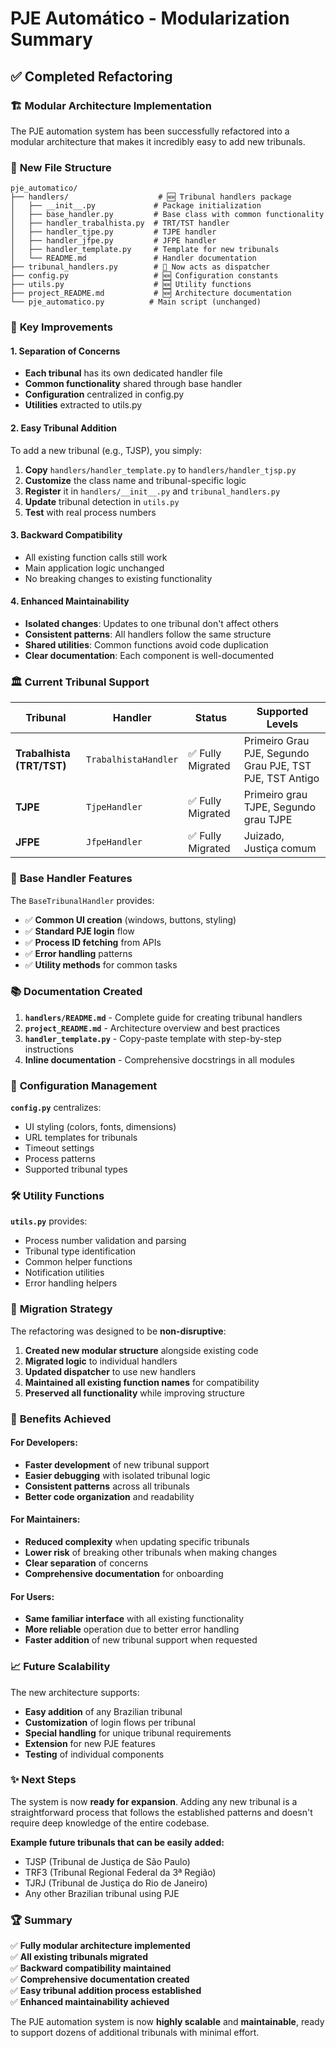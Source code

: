 # PJE Automático - Modularization Summary

## ✅ Completed Refactoring

### 🏗️ **Modular Architecture Implementation**

The PJE automation system has been successfully refactored into a modular architecture that makes it incredibly easy to add new tribunals.

### 📁 **New File Structure**

```
pje_automatico/
├── handlers/                    # 🆕 Tribunal handlers package
│   ├── __init__.py             # Package initialization
│   ├── base_handler.py         # Base class with common functionality
│   ├── handler_trabalhista.py  # TRT/TST handler
│   ├── handler_tjpe.py         # TJPE handler  
│   ├── handler_jfpe.py         # JFPE handler
│   ├── handler_template.py     # Template for new tribunals
│   └── README.md               # Handler documentation
├── tribunal_handlers.py        # 🔄 Now acts as dispatcher
├── config.py                   # 🆕 Configuration constants
├── utils.py                    # 🆕 Utility functions
├── project_README.md           # 🆕 Architecture documentation
└── pje_automatico.py          # Main script (unchanged)
```

### 🎯 **Key Improvements**

#### 1. **Separation of Concerns**
- **Each tribunal** has its own dedicated handler file
- **Common functionality** shared through base handler
- **Configuration** centralized in config.py
- **Utilities** extracted to utils.py

#### 2. **Easy Tribunal Addition**
To add a new tribunal (e.g., TJSP), you simply:

1. **Copy** `handlers/handler_template.py` to `handlers/handler_tjsp.py`
2. **Customize** the class name and tribunal-specific logic
3. **Register** it in `handlers/__init__.py` and `tribunal_handlers.py`
4. **Update** tribunal detection in `utils.py`
5. **Test** with real process numbers

#### 3. **Backward Compatibility**
- All existing function calls still work
- Main application logic unchanged
- No breaking changes to existing functionality

#### 4. **Enhanced Maintainability**
- **Isolated changes**: Updates to one tribunal don't affect others
- **Consistent patterns**: All handlers follow the same structure
- **Shared utilities**: Common functions avoid code duplication
- **Clear documentation**: Each component is well-documented

### 🏛️ **Current Tribunal Support**

| Tribunal | Handler | Status | Supported Levels |
|----------|---------|--------|------------------|
| **Trabalhista (TRT/TST)** | `TrabalhistaHandler` | ✅ Fully Migrated | Primeiro Grau PJE, Segundo Grau PJE, TST PJE, TST Antigo |
| **TJPE** | `TjpeHandler` | ✅ Fully Migrated | Primeiro grau TJPE, Segundo grau TJPE |
| **JFPE** | `JfpeHandler` | ✅ Fully Migrated | Juizado, Justiça comum |

### 🔧 **Base Handler Features**

The `BaseTribunalHandler` provides:

- ✅ **Common UI creation** (windows, buttons, styling)
- ✅ **Standard PJE login** flow
- ✅ **Process ID fetching** from APIs
- ✅ **Error handling** patterns
- ✅ **Utility methods** for common tasks

### 📚 **Documentation Created**

1. **`handlers/README.md`** - Complete guide for creating tribunal handlers
2. **`project_README.md`** - Architecture overview and best practices
3. **`handler_template.py`** - Copy-paste template with step-by-step instructions
4. **Inline documentation** - Comprehensive docstrings in all modules

### 🎨 **Configuration Management**

**`config.py`** centralizes:
- UI styling (colors, fonts, dimensions)
- URL templates for tribunals
- Timeout settings
- Process patterns
- Supported tribunal types

### 🛠️ **Utility Functions**

**`utils.py`** provides:
- Process number validation and parsing
- Tribunal type identification
- Common helper functions
- Notification utilities
- Error handling helpers

### 🔄 **Migration Strategy**

The refactoring was designed to be **non-disruptive**:

1. **Created new modular structure** alongside existing code
2. **Migrated logic** to individual handlers
3. **Updated dispatcher** to use new handlers
4. **Maintained all existing function names** for compatibility
5. **Preserved all functionality** while improving structure

### 🚀 **Benefits Achieved**

#### For Developers:
- **Faster development** of new tribunal support
- **Easier debugging** with isolated tribunal logic
- **Consistent patterns** across all tribunals
- **Better code organization** and readability

#### For Maintainers:
- **Reduced complexity** when updating specific tribunals
- **Lower risk** of breaking other tribunals when making changes
- **Clear separation** of concerns
- **Comprehensive documentation** for onboarding

#### For Users:
- **Same familiar interface** with all existing functionality
- **More reliable** operation due to better error handling
- **Faster addition** of new tribunal support when requested

### 📈 **Future Scalability**

The new architecture supports:

- **Easy addition** of any Brazilian tribunal
- **Customization** of login flows per tribunal
- **Special handling** for unique tribunal requirements
- **Extension** for new PJE features
- **Testing** of individual components

### ✨ **Next Steps**

The system is now **ready for expansion**. Adding any new tribunal is a straightforward process that follows the established patterns and doesn't require deep knowledge of the entire codebase.

**Example future tribunals that can be easily added:**
- TJSP (Tribunal de Justiça de São Paulo)
- TRF3 (Tribunal Regional Federal da 3ª Região)
- TJRJ (Tribunal de Justiça do Rio de Janeiro)
- Any other Brazilian tribunal using PJE

### 🏆 **Summary**

✅ **Fully modular architecture implemented**  
✅ **All existing tribunals migrated**  
✅ **Backward compatibility maintained**  
✅ **Comprehensive documentation created**  
✅ **Easy tribunal addition process established**  
✅ **Enhanced maintainability achieved**  

The PJE automation system is now **highly scalable** and **maintainable**, ready to support dozens of additional tribunals with minimal effort.
